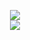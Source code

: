 <p align="center">
  <img src="https://acedev003-readme-stats.vercel.app/api?username=lnx00&show_icons=true&theme=tokyonight">
  <br/>
  <img src="https://komarev.com/ghpvc/?username=lnx00&style=for-the-badge">
</p>
